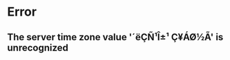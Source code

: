 # Error

## The server time zone value '´ëÇÑ¹Î±¹ Ç¥ÁØ½Ã' is unrecognized
<property value="jdbc:mysql://127.0.0.1:3306/binsin?serverTimezone=UTC&amp;verifyServerCertificate=false&amp;useSSL=false" name="url"></property>
